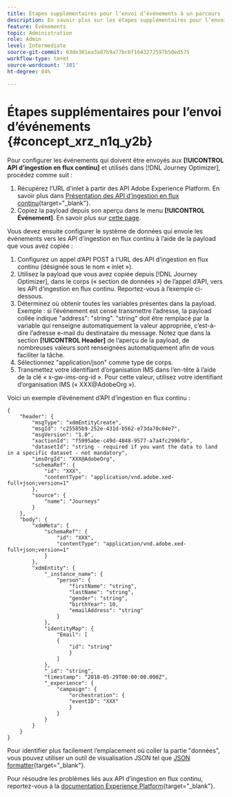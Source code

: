```yaml
---
title: Étapes supplémentaires pour l’envoi d’événements à un parcours
description: En savoir plus sur les étapes supplémentaires pour l’envoi d’événements à un parcours
feature: Événements
topic: Administration
role: Admin
level: Intermediate
source-git-commit: 63de381ea3a87b9a77bc6f1643272597b50ed575
workflow-type: tm+mt
source-wordcount: '301'
ht-degree: 84%

---
```


# Étapes supplémentaires pour l’envoi d’événements {#concept_xrz_n1q_y2b}

Pour configurer les événements qui doivent être envoyés aux **[!UICONTROL API d’ingestion en flux continu]** et utilisés dans [!DNL Journey Optimizer], procédez comme suit :

1. Récupérez l’URL d&#39;inlet à partir des API Adobe Experience Platform. En savoir plus dans [Présentation des API d’ingestion en flux continu](https://experienceleague.adobe.com/docs/experience-platform/ingestion/streaming/overview.html?lang=fr){target=&quot;_blank&quot;}.
1. Copiez la payload depuis son aperçu dans le menu **[!UICONTROL Événement]**. En savoir plus sur [cette page](../event/about-creating.md#define-the-payload-fields).

Vous devez ensuite configurer le système de données qui envoie les événements vers les API d’ingestion en flux continu à l’aide de la payload que vous avez copiée :

1. Configurez un appel d’API POST à l’URL des API d’ingestion en flux continu (désignée sous le nom « inlet »).
1. Utilisez la payload que vous avez copiée depuis [!DNL Journey Optimizer], dans le corps (« section de données ») de l’appel d’API, vers les API d’ingestion en flux continu. Reportez-vous à l’exemple ci-dessous.
1. Déterminez où obtenir toutes les variables présentes dans la payload. Exemple : si l’événement est censé transmettre l’adresse, la payload collée indique &quot;address&quot;: &quot;string&quot;. &quot;string&quot; doit être remplacé par la variable qui renseigne automatiquement la valeur appropriée, c’est-à-dire l’adresse e-mail du destinataire du message. Notez que dans la section **[!UICONTROL Header]** de l’aperçu de la payload, de nombreuses valeurs sont renseignées automatiquement afin de vous faciliter la tâche.
1. Sélectionnez &quot;application/json&quot; comme type de corps.
1. Transmettez votre identifiant d’organisation IMS dans l’en-tête à l’aide de la clé « x-gw-ims-org-id ». Pour cette valeur, utilisez votre identifiant d’organisation IMS (« XXX@AdobeOrg »).

Voici un exemple d’événement d’API d’ingestion en flux continu :

```
{
    "header": {
        "msgType": "xdmEntityCreate",
        "msgId": "c25585b9-252e-431d-b562-e73da70c04e7",
        "msgVersion": "1.0",
        "xactionId": "f5995abe-c49d-4848-9577-a7a4fc2996fb",
        "datasetId": "string - required if you want the data to land in a specific dataset - not mandatory",
        "imsOrgId": "XXX@AdobeOrg",
        "schemaRef": {
            "id": "XXX",
            "contentType": "application/vnd.adobe.xed-full+json;version=1"
        },
        "source": {
            "name": "Journeys"
        }
    },
    "body": {
        "xdmMeta": {
            "schemaRef": {
                "id": "XXX",
                "contentType": "application/vnd.adobe.xed-full+json;version=1"
            }
        },
        "xdmEntity": {
            "_instance_name": {
                "person": {
                    "firstName": "string",
                    "lastName": "string",
                    "gender": "string",
                    "birthYear": 10,
                    "emailAddress": "string"
                }
            },
            "identityMap": {
                "Email": [
                {
                    "id": "string"
                    }
                ]
            },
            "_id": "string",
            "timestamp": "2018-05-29T00:00:00.000Z",
            "_experience": {
                "campaign": {
                    "orchestration": {
                    "eventID": "XXX"
                    }
                }
            }
        }
    }
}
```

Pour identifier plus facilement l’emplacement où coller la partie &quot;données&quot;, vous pouvez utiliser un outil de visualisation JSON tel que [JSON formatter](https://jsonformatter.curiousconcept.com){target=&quot;_blank&quot;}.

Pour résoudre les problèmes liés aux API d’ingestion en flux continu, reportez-vous à la [documentation Experience Platform](https://experienceleague.adobe.com/docs/experience-platform/ingestion/streaming/troubleshooting.html?lang=fr){target=&quot;_blank&quot;}.

